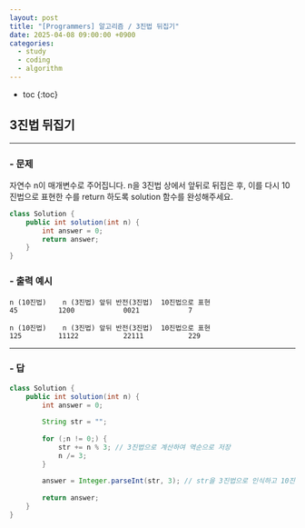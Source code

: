 ```yaml
---
layout: post
title: "[Programmers] 알고리즘 / 3진법 뒤집기"
date: 2025-04-08 09:00:00 +0900
categories: 
  - study
  - coding
  - algorithm
---
```


* toc
{:toc}

## 3진법 뒤집기

---

### - 문제

자연수 n이 매개변수로 주어집니다. n을 3진법 상에서 앞뒤로 뒤집은 후, 이를 다시 10진법으로 표현한 수를 return 하도록 solution 함수를 완성해주세요.

```java
class Solution {
    public int solution(int n) {
        int answer = 0;
        return answer;
    }
}
```

### - 출력 예시

```
n (10진법)	n (3진법)	앞뒤 반전(3진법)	10진법으로 표현
45	        1200	        0021	        7

n (10진법)	n (3진법)	앞뒤 반전(3진법)	10진법으로 표현
125	        11122	        22111	        229
```

<!-- >  -->

---

### - 답

```java
class Solution {
    public int solution(int n) {
        int answer = 0;
        
        String str = "";
        
        for (;n != 0;) { 
            str += n % 3; // 3진법으로 계산하여 역순으로 저장
            n /= 3;
        }
        
        answer = Integer.parseInt(str, 3); // str을 3진법으로 인식하고 10진법으로 변경
        
        return answer;
    }
}
```

<!--  -->
